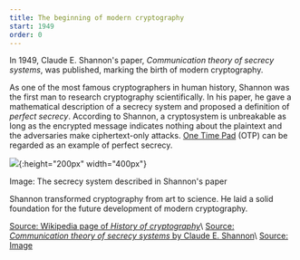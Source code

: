 ```yaml
---
title: The beginning of modern cryptography
start: 1949
order: 0
---
```


In 1949, Claude E. Shannon's paper, _Communication theory of secrecy systems_, was published, marking the birth of modern cryptography.

As one of the most famous cryptographers in human history, Shannon was the first man to research cryptography scientifically. In his paper, he gave a mathematical description of a secrecy system and proposed a definition of _perfect secrecy_. According to Shannon, a cryptosystem is unbreakable as long as the encrypted message indicates nothing about the plaintext and the adversaries make ciphertext-only attacks. [One Time Pad](https://en.wikipedia.org/wiki/One-time_pad) (OTP) can be regarded as an example of perfect secrecy.

![](https://www.researchgate.net/profile/Dirk-Baecker/publication/306143640/figure/fig2/AS:600487783038977@1520178852543/Shannons-schematic-of-a-general-secrecy-system.png){:height="200px" width="400px"}

Image: The secrecy system described in Shannon's paper

Shannon transformed cryptography from art to science. He laid a solid foundation for the future development of modern cryptography. 

[Source: Wikipedia page of _History of cryptography_](https://en.wikipedia.org/wiki/History_of_cryptography)\\
[Source: _Communication theory of secrecy systems_ by Claude E. Shannon](https://www.fil.univ-lille1.fr/~wegrzyno/portail/PAC/Doc/shannon1949.pdf)\\
[Source: Image](https://www.researchgate.net/profile/Dirk-Baecker/publication/306143640/figure/fig2/AS:600487783038977@1520178852543/Shannons-schematic-of-a-general-secrecy-system.png)
